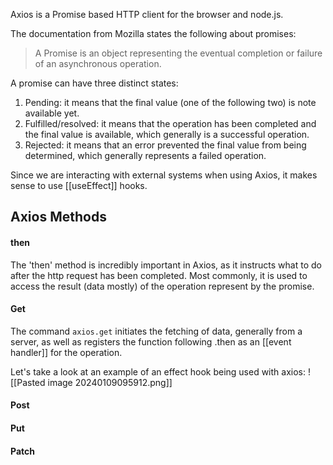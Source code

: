 Axios is a Promise based HTTP client for the browser and node.js.

The documentation from Mozilla states the following about promises:
> A Promise is an object representing the eventual completion or failure of an asynchronous operation.

A promise can have three distinct states:
1. Pending: it means that the final value (one of the following two) is note available yet.
2. Fulfilled/resolved: it means that the operation has been completed and the final value is available, which generally is a successful operation. 
3. Rejected: it means that an error prevented the final value from being determined, which generally represents a failed operation.

Since we are interacting with external systems when using Axios, it makes sense to use [[useEffect]] hooks.
## Axios Methods
#### then
The 'then' method is incredibly important in Axios, as it instructs what to do after the http request has been completed. Most commonly, it is used to access the result (data mostly) of the operation represent by the promise.
#### Get
The command `axios.get` initiates the fetching of data, generally from a server, as well as registers the function following .then as an [[event handler]] for the operation.

Let's take a look at an example of an effect hook being used with axios:
![[Pasted image 20240109095912.png]]


#### Post
#### Put
#### Patch
